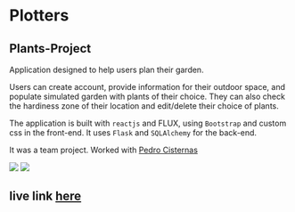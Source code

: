 # Plotters 
## Plants-Project

Application designed to help users plan their garden.

Users can create account, provide information for their outdoor space, and populate simulated garden with plants of their choice.
They can also check the hardiness zone of their location and edit/delete their choice of plants.

The application is built with `reactjs` and FLUX, using `Bootstrap` and custom css in the front-end.
It uses `Flask` and `SQLAlchemy` for the back-end. 

It was a team project. Worked with [Pedro Cisternas]()

![](https://i.imgur.com/X0eIk7G.gif)
![](https://i.imgur.com/EJZBMG9.gif)

## live link [here](https://plotters-app.herokuapp.com/)


